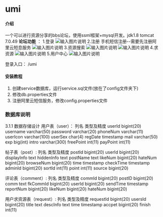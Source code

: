 # umi

#### 介绍
一个可以进行资源分享的bbs论坛，使用ssml框架+mysql开发。jdk1.8  tomcat 7.0.49
 **论坛功能** ：
1.登录
![输入图片说明](https://images.gitee.com/uploads/images/2021/0324/121052_a0545c2e_8843053.png "屏幕截图.png")
2.注册  手机短信注册--需要先注册阿里云短息服务
![输入图片说明](https://images.gitee.com/uploads/images/2021/0324/121132_ca4328bc_8843053.png "屏幕截图.png")
3.资源搜索
![输入图片说明](https://images.gitee.com/uploads/images/2021/0324/120932_cc1445e0_8843053.jpeg "主页.jpg")
![输入图片说明](https://images.gitee.com/uploads/images/2021/0324/120952_f5e701e0_8843053.jpeg "搜索页面.jpg")
4.求资源
![输入图片说明](https://images.gitee.com/uploads/images/2021/0324/121310_d9ea0a61_8843053.png "屏幕截图.png")
5.用户中心
![输入图片说明](https://images.gitee.com/uploads/images/2021/0324/121630_6a8d4796_8843053.png "屏幕截图.png")

登录入口：  /umi

#### 安装教程

1.  创建service数据库，运行service.sql文件(放在了config文件夹下)
2.  修改db.properties文件
3.  注册阿里云短信服务，修改config.properties文件

### 数据库说明

3.1.1 数据存储设计
用户表（user）：
列名	类型及精度
userId	bigint(20)
username	varchar(50)
password	varchar(20)
phoneNum	varchar(11)
userIcon	varchar(100)
userSex	char(4)
regDate	timestamp
mail	varchar(50)
exp	big(int)
intro	varchar(300)
freePoint	int(11)
payPoint	int(11)

帖子表（post）:
列名	类型及精度
postId	bigint(20)
userId	bigint(20)
displayInfo	text
hiddenInfo	text
postName	text
likeNum	bigint(20)
hateNum	bigint(20)
browseNum	bigint(20)
time	timestamp
checkTime	timestamp
adminId	bigint(20)
sortId	int(11)
point	int(11)
source	bigint(20)




评论表（comment）:
列名	类型及精度
commId	bigint(20)
postID	bigint(20)
comm	text
fkCommId	bigint(20)
userId	bigint(20)
sendTime	timestamp
reportNum	bigint(20)
likeNum	bigint(20)
hateNum	bigint(20)

用户求资源表（request）:
列名	类型及精度
requestId	bigint(20)
usersId	bigint(20)
title	text
descInfo	text
time	timestamp
accpet	bigint(20)
finish	int(11)

